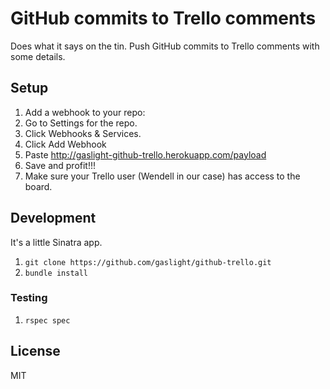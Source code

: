# GitHub commits to Trello comments

Does what it says on the tin. Push GitHub commits to Trello comments
with some details.

## Setup

1. Add a webhook to your repo:
  1. Go to Settings for the repo.
  1. Click Webhooks & Services.
  1. Click Add Webhook
  1. Paste http://gaslight-github-trello.herokuapp.com/payload
  1. Save and profit!!!
1. Make sure your Trello user (Wendell in our case) has access to the
   board.

## Development

It's a little Sinatra app.

1. `git clone https://github.com/gaslight/github-trello.git`
1. `bundle install`

### Testing

1. `rspec spec`

## License

MIT


